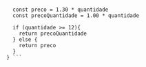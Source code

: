 ``` function calculaPrecoTotal(quantidade) {
  
  const preco = 1.30 * quantidade
  const precoQuantidade = 1.00 * quantidade
  
  if (quantidade >= 12){
    return precoQuantidade
  } else {
    return preco
  }
} ```